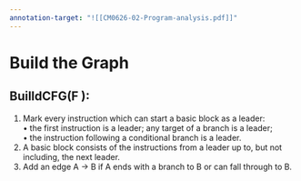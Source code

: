 ```yaml
---
annotation-target: "![[CM0626-02-Program-analysis.pdf]]"
---
```

# Build the Graph
## BuilldCFG(F ):  
1. Mark every instruction which can start a basic block as a leader:  
	• the first instruction is a leader; any target of a branch is a leader;  
	• the instruction following a conditional branch is a leader.  
2. A basic block consists of the instructions from a leader up to, but not  
	including, the next leader.  
3. Add an edge A → B if A ends with a branch to B or can fall through to B.  
